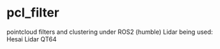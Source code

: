# pcl_filter
pointcloud filters and clustering under ROS2 (humble)
Lidar being used: Hesai Lidar QT64

